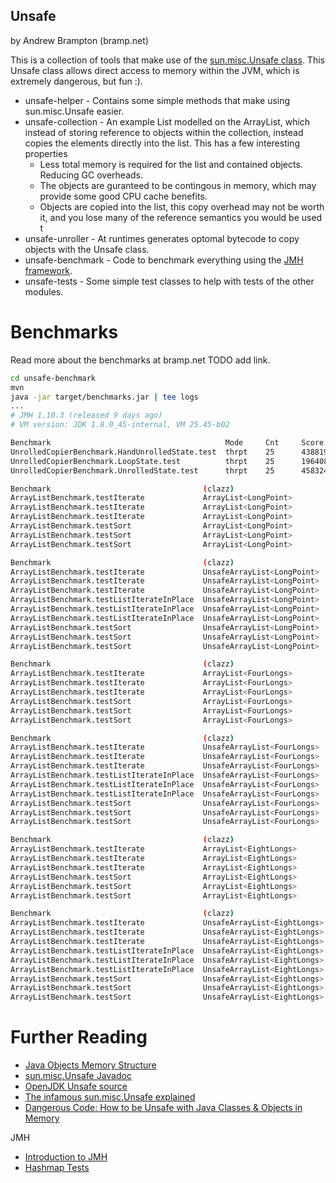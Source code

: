 Unsafe
------
by Andrew Brampton (bramp.net)

This is a collection of tools that make use of the [sun.misc.Unsafe class](http://www.docjar.com/docs/api/sun/misc/Unsafe.html).
This Unsafe class allows direct access to memory within the JVM, which is extremely dangerous, but fun :).

* unsafe-helper - Contains some simple methods that make using sun.misc.Unsafe easier.
* unsafe-collection - An example List modelled on the ArrayList, which instead of storing reference to objects within
the collection, instead copies the elements directly into the list. This has a few interesting properties
  * Less total memory is required for the list and contained objects. Reducing GC overheads.
  * The objects are guranteed to be contingous in memory, which may provide some good CPU cache benefits.
  * Objects are copied into the list, this copy overhead may not be worth it, and you lose many of the reference semantics you would be used t
* unsafe-unroller - At runtimes generates optomal bytecode to copy objects with the Unsafe class.
* unsafe-benchmark - Code to benchmark everything using the [JMH framework](http://openjdk.java.net/projects/code-tools/jmh/).
* unsafe-tests - Some simple test classes to help with tests of the other modules.


Benchmarks
==========

Read more about the benchmarks at bramp.net TODO add link.

```bash
cd unsafe-benchmark
mvn
java -jar target/benchmarks.jar | tee logs
...
# JMH 1.10.3 (released 9 days ago)
# VM version: JDK 1.8.0_45-internal, VM 25.45-b02

Benchmark                                       Mode     Cnt     Score          Error  Units
UnrolledCopierBenchmark.HandUnrolledState.test  thrpt    25      438819259.527  ±      14364692.101  ops/s
UnrolledCopierBenchmark.LoopState.test          thrpt    25      196408390.244  ±      2173851.339   ops/s
UnrolledCopierBenchmark.UnrolledState.test      thrpt    25      458324068.892  ±      6192069.477   ops/s

Benchmark                                  (clazz)                      (size)    Mode   Cnt    Score   Error  Units
ArrayListBenchmark.testIterate             ArrayList<LongPoint>         80000000  avgt   5      2.266   ±      0.229  s/op
ArrayListBenchmark.testIterate             ArrayList<LongPoint>         20000000  avgt   5      0.552   ±      0.019  s/op
ArrayListBenchmark.testIterate             ArrayList<LongPoint>         5000000   avgt   5      0.136   ±      0.004  s/op
ArrayListBenchmark.testSort                ArrayList<LongPoint>         80000000  avgt   5      70.310  ±      3.939  s/op
ArrayListBenchmark.testSort                ArrayList<LongPoint>         20000000  avgt   5      14.754  ±      0.541  s/op
ArrayListBenchmark.testSort                ArrayList<LongPoint>         5000000   avgt   5      3.250   ±      0.139  s/op

Benchmark                                  (clazz)                      (size)    Mode   Cnt    Score   Error  Units
ArrayListBenchmark.testIterate             UnsafeArrayList<LongPoint>   80000000  avgt   5      1.790   ±      0.030  s/op
ArrayListBenchmark.testIterate             UnsafeArrayList<LongPoint>   20000000  avgt   5      0.449   ±      0.016  s/op
ArrayListBenchmark.testIterate             UnsafeArrayList<LongPoint>   5000000   avgt   5      0.112   ±      0.001  s/op
ArrayListBenchmark.testListIterateInPlace  UnsafeArrayList<LongPoint>   80000000  avgt   5      0.442   ±      0.023  s/op
ArrayListBenchmark.testListIterateInPlace  UnsafeArrayList<LongPoint>   20000000  avgt   5      0.110   ±      0.003  s/op
ArrayListBenchmark.testListIterateInPlace  UnsafeArrayList<LongPoint>   5000000   avgt   5      0.028   ±      0.002  s/op
ArrayListBenchmark.testSort                UnsafeArrayList<LongPoint>   80000000  avgt   5      18.690  ±      3.158  s/op
ArrayListBenchmark.testSort                UnsafeArrayList<LongPoint>   20000000  avgt   5      3.414   ±      0.034  s/op
ArrayListBenchmark.testSort                UnsafeArrayList<LongPoint>   5000000   avgt   5      0.682   ±      0.014  s/op

Benchmark                                  (clazz)                      (size)    Mode   Cnt    Score   Error  Units
ArrayListBenchmark.testIterate             ArrayList<FourLongs>         80000000  avgt   5      2.277   ±      0.211  s/op
ArrayListBenchmark.testIterate             ArrayList<FourLongs>         20000000  avgt   5      0.557   ±      0.023  s/op
ArrayListBenchmark.testIterate             ArrayList<FourLongs>         5000000   avgt   5      0.140   ±      0.007  s/op
ArrayListBenchmark.testSort                ArrayList<FourLongs>         80000000  avgt   5      79.673  ±      6.119  s/op
ArrayListBenchmark.testSort                ArrayList<FourLongs>         20000000  avgt   5      16.705  ±      1.353  s/op
ArrayListBenchmark.testSort                ArrayList<FourLongs>         5000000   avgt   5      3.673   ±      0.156  s/op

Benchmark                                  (clazz)                      (size)    Mode   Cnt    Score   Error  Units
ArrayListBenchmark.testIterate             UnsafeArrayList<FourLongs>   80000000  avgt   5      2.126   ±      0.019  s/op
ArrayListBenchmark.testIterate             UnsafeArrayList<FourLongs>   20000000  avgt   5      0.533   ±      0.004  s/op
ArrayListBenchmark.testIterate             UnsafeArrayList<FourLongs>   5000000   avgt   5      0.133   ±      0.002  s/op
ArrayListBenchmark.testListIterateInPlace  UnsafeArrayList<FourLongs>   80000000  avgt   5      0.648   ±      0.019  s/op
ArrayListBenchmark.testListIterateInPlace  UnsafeArrayList<FourLongs>   20000000  avgt   5      0.163   ±      0.005  s/op
ArrayListBenchmark.testListIterateInPlace  UnsafeArrayList<FourLongs>   5000000   avgt   5      0.040   ±      0.006  s/op
ArrayListBenchmark.testSort                UnsafeArrayList<FourLongs>   80000000  avgt   5      24.822  ±      0.790  s/op
ArrayListBenchmark.testSort                UnsafeArrayList<FourLongs>   20000000  avgt   5      4.843   ±      0.075  s/op
ArrayListBenchmark.testSort                UnsafeArrayList<FourLongs>   5000000   avgt   5      1.020   ±      0.017  s/op

Benchmark                                  (clazz)                      (size)    Mode   Cnt    Score   Error  Units
ArrayListBenchmark.testIterate             ArrayList<EightLongs>        80000000  avgt   5      2.792   ±      0.072  s/op
ArrayListBenchmark.testIterate             ArrayList<EightLongs>        20000000  avgt   5      0.564   ±      0.022  s/op
ArrayListBenchmark.testIterate             ArrayList<EightLongs>        5000000   avgt   5      0.138   ±      0.007  s/op
ArrayListBenchmark.testSort                ArrayList<EightLongs>        80000000  avgt   5      97.687  ±      4.860  s/op
ArrayListBenchmark.testSort                ArrayList<EightLongs>        20000000  avgt   5      20.084  ±      1.124  s/op
ArrayListBenchmark.testSort                ArrayList<EightLongs>        5000000   avgt   5      4.474   ±      0.248  s/op

Benchmark                                  (clazz)                      (size)    Mode   Cnt    Score   Error  Units
ArrayListBenchmark.testIterate             UnsafeArrayList<EightLongs>  80000000  avgt   5      2.672   ±      0.322  s/op
ArrayListBenchmark.testIterate             UnsafeArrayList<EightLongs>  20000000  avgt   5      0.688   ±      0.014  s/op
ArrayListBenchmark.testIterate             UnsafeArrayList<EightLongs>  5000000   avgt   5      0.171   ±      0.003  s/op
ArrayListBenchmark.testListIterateInPlace  UnsafeArrayList<EightLongs>  80000000  avgt   5      0.941   ±      0.032  s/op
ArrayListBenchmark.testListIterateInPlace  UnsafeArrayList<EightLongs>  20000000  avgt   5      0.236   ±      0.008  s/op
ArrayListBenchmark.testListIterateInPlace  UnsafeArrayList<EightLongs>  5000000   avgt   5      0.058   ±      0.002  s/op
ArrayListBenchmark.testSort                UnsafeArrayList<EightLongs>  80000000  avgt   5      40.697  ±      0.743  s/op
ArrayListBenchmark.testSort                UnsafeArrayList<EightLongs>  20000000  avgt   5      7.608   ±      0.267  s/op
ArrayListBenchmark.testSort                UnsafeArrayList<EightLongs>  5000000   avgt   5      1.729   ±      0.101  s/op
```


Further Reading
==============
* [Java Objects Memory Structure](http://www.codeinstructions.com/2008/12/java-objects-memory-structure.html)
* [sun.misc.Unsafe Javadoc](http://www.docjar.com/docs/api/sun/misc/Unsafe.html)
* [OpenJDK Unsafe source](http://hg.openjdk.java.net/jdk7/jdk7/jdk/file/9b8c96f96a0f/src/share/classes/sun/misc/Unsafe.java)
* [The infamous sun.misc.Unsafe explained](http://mydailyjava.blogspot.com/2013/12/sunmiscunsafe.html)
* [Dangerous Code: How to be Unsafe with Java Classes & Objects in Memory](https://zeroturnaround.com/rebellabs/dangerous-code-how-to-be-unsafe-with-java-classes-objects-in-memory/)


JMH
* [Introduction to JMH](http://java-performance.info/jmh/)
* [Hashmap Tests](https://github.com/mikvor/hashmapTest/blob/master/src/main/java/tests/MapTestRunner.java)